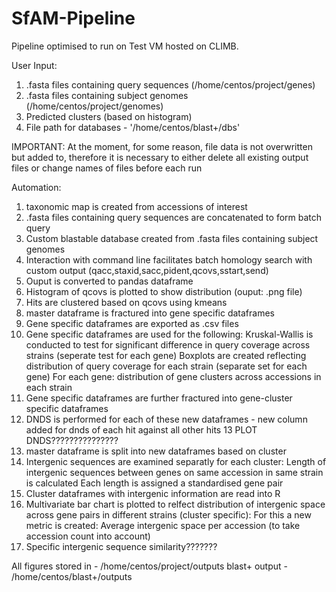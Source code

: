 # SfAM-Pipeline
Pipeline optimised to run on Test VM hosted on CLIMB.

User Input: 
1. .fasta files containing query sequences (/home/centos/project/genes)
2. .fasta files containing subject genomes (/home/centos/project/genomes)
3. Predicted clusters (based on histogram)
4. File path for databases - '/home/centos/blast+/dbs'

IMPORTANT: At the moment, for some reason, file data is not overwritten but added to, therefore it is necessary to either delete all existing output files or change names of files before each run

Automation:
1. taxonomic map is created from accessions of interest
2. .fasta files containing query sequences are concatenated to form batch query
3. Custom blastable database created from .fasta files containing subject genomes
4. Interaction with command line facilitates batch homology search with custom output (qacc,staxid,sacc,pident,qcovs,sstart,send)
5. Ouput is converted to pandas dataframe 
6. Histogram of qcovs is plotted to show distribution (ouput: .png file)
7. Hits are clustered based on qcovs using kmeans
8. master dataframe is fractured into gene specific dataframes
9. Gene specific dataframes are exported as .csv files
10. Gene specific dataframes are used for the following:
      Kruskal-Wallis is conducted to test for significant difference in query coverage across strains (seperate test for each gene)
      Boxplots are created reflecting distribution of query coverage for each strain (separate set for each gene) 
      For each gene: distribution of gene clusters across accessions in each strain 
11. Gene specific dataframes are further fractured into gene-cluster specific dataframes
12. DNDS is performed for each of these new dataframes - new column added for dnds of each hit against all other hits 
13 PLOT DNDS???????????????
14. master dataframe is split into new dataframes based on cluster
15. Intergenic sequences are examined separatly for each cluster:
      Length of intergenic sequences between genes on same accession in same strain is calculated
      Each length is assigned a standardised gene pair
16. Cluster dataframes with intergenic information are read into R
17. Multivariate bar chart is plotted to relfect distribution of intergenic space across gene pairs in different strains (cluster specific):
      For this a new metric is created: Average intergenic space per accession (to take accession count into account)
18. Specific intergenic sequence similarity???????

All figures stored in - /home/centos/project/outputs
blast+ output - /home/centos/blast+/outputs
